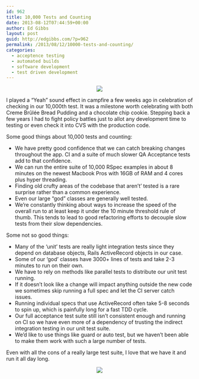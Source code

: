 ```yaml
---
id: 962
title: 10,000 Tests and Counting
date: 2013-08-12T07:44:59+00:00
author: Ed Gibbs
layout: post
guid: http://edgibbs.com/?p=962
permalink: /2013/08/12/10000-tests-and-counting/
categories:
  - acceptence testing
  - automated builds
  - software development
  - test driven development
---
```

<div align="center">
  <img src="http://edgibbs.com/images/10000_tests.jpg" />
</div>

I played a &#8220;Yeah&#8221; sound effect in campfire a few weeks ago in celebration of checking in our 10,000th test. It was a milestone worth celebrating with both Creme Br&ucirc;l&eacute;e Bread Pudding and a chocolate chip cookie. Stepping back a few years I had to fight policy battles just to allot any development time to testing or even check it into CVS with the production code.

Some good things about 10,000 tests and counting:

  * We have pretty good confidence that we can catch breaking changes throughout the app. CI and a suite of much slower QA Acceptance tests add to that confidence.
  * We can run the entire suite of 10,000 RSpec examples in about 8 minutes on the newest Macbook Pros with 16GB of RAM and 4 cores plus hyper threading.
  * Finding old crufty areas of the codebase that aren&#8217;t&#8217; tested is a rare surprise rather than a common experience.
  * Even our large &#8220;god&#8221; classes are generally well tested.
  * We&#8217;re constantly thinking about ways to increase the speed of the overall run to at least keep it under the 10 minute threshold rule of thumb. This tends to lead to good refactoring efforts to decouple slow tests from their slow dependencies.

Some not so good things:

  * Many of the &#8216;unit&#8217; tests are really light integration tests since they depend on database objects, Rails ActiveRecord objects in our case.
  * Some of our &#8216;god&#8217; classes have 3000+ lines of tests and take 2-3 minutes to run on their own.
  * We have to rely on methods like parallel tests to distribute our unit test running.
  * If it doesn&#8217;t look like a change will impact anything outside the new code we sometimes skip running a full spec and let the CI server catch issues.
  * Running individual specs that use ActiveRecord often take 5-8 seconds to spin up, which is painfully long for a fast TDD cycle.
  * Our full acceptance test suite still isn&#8217;t consistent enough and running on CI so we have even more of a dependency of trusting the indirect integration testing in our unit test suite.
  * We&#8217;d like to use things like guard or auto test, but we haven&#8217;t been able to make them work with such a large number of tests.

Even with all the cons of a really large test suite, I love that we have it and run it all day long.

<div align="center">
  <img src="http://edgibbs.com/images/bread_pudding.jpg" />
</div>